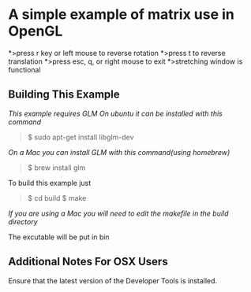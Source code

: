 A simple example of matrix use in OpenGL
========================================

*>press r key or left mouse to reverse rotation
*>press t to reverse translation
*>press  esc, q, or right mouse to exit
*>stretching window is functional


Building This Example
---------------------

*This example requires GLM*
*On ubuntu it can be installed with this command*

>$ sudo apt-get install libglm-dev

*On a Mac you can install GLM with this command(using homebrew)*
>$ brew install glm

To build this example just 

>$ cd build
>$ make

*If you are using a Mac you will need to edit the makefile in the build directory*

The excutable will be put in bin

Additional Notes For OSX Users
------------------------------

Ensure that the latest version of the Developer Tools is installed.
